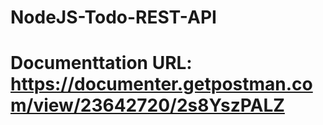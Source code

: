 # NodeJS-Todo-REST-API

# Documenttation URL: https://documenter.getpostman.com/view/23642720/2s8YszPALZ
